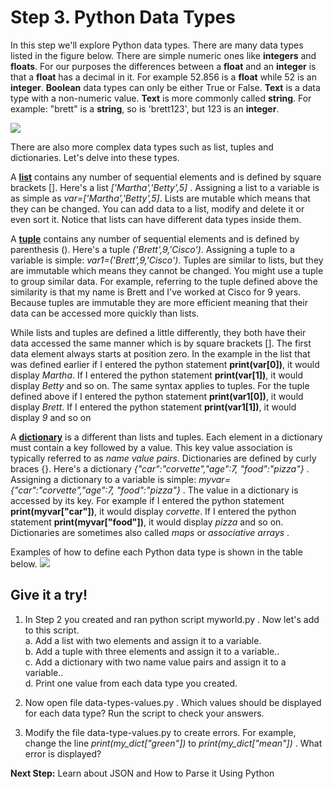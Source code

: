 # Step 3. Python Data Types

In this step we'll explore Python data types.  There are many data types listed in the figure below.  There are simple numeric ones like **integers** and **floats**.  For our purposes the differences between a **float** and an **integer** is that a **float** has a decimal in it.  For example 52.856 is a **float** while 52 is an **integer**.  **Boolean** data types can only be either True or False.  **Text** is a data type with a non-numeric value. **Text** is more commonly called **string**. For example: "brett" is a **string**, so is 'brett123', but 123 is an **integer**.

![](/posts/files/coding-103-python-json/assets/images/python-datatypes.png)

There are also more complex data types such as list, tuples and dictionaries.  Let's delve into these types.

A [**list**](http://www.tutorialspoint.com/python/python_lists.htm) contains any number of sequential elements and is defined by square brackets [].  Here's a list *['Martha','Betty',5]* .  Assigning a list to a variable is as simple as *var=['Martha','Betty',5]*. Lists are mutable which means that they can be changed.  You can add data to a list, modify and delete it or even sort it.  Notice that lists can have different data types inside them.

A [**tuple**](http://www.tutorialspoint.com/python/python_tuples.htm) contains any number of sequential elements and is defined by parenthesis ().  Here's a tuple *('Brett',9,'Cisco')*.  Assigning a tuple to a variable is simple: *var1=('Brett',9,'Cisco')*. Tuples are similar to lists, but they are immutable which means they cannot be changed.  You might use a tuple to group similar data.  For example, referring to the tuple defined above the similarity is that my name is Brett and I've worked at Cisco for 9 years.  Because tuples are immutable they are more efficient meaning that their data can be accessed more quickly than lists.

While lists and tuples are defined a little differently, they both have their data accessed the same manner which is by square brackets [].  The first data element always starts at position zero.  In the example in the list that was defined earlier if I entered the python statement **print(var[0])**, it would display *Martha*.  If I entered the python statement **print(var[1])**, it would display *Betty* and so on.  The same syntax applies to tuples.  For the tuple defined above if I entered the python statement **print(var1[0])**, it would display *Brett*.  If I entered the python statement **print(var1[1])**, it would display *9* and so on

A [**dictionary**](http://www.tutorialspoint.com/python/python_dictionary.htm) is a different than lists and tuples. Each element in a dictionary must contain a key followed by a value.  This key value association is typically referred to as *name value pairs*.  Dictionaries are defined by curly braces {}. Here's a dictionary *{"car":"corvette","age":7, "food":"pizza"}* .  Assigning a dictionary to a variable is simple: *myvar={"car":"corvette","age":7, "food":"pizza"}* .  The value in a dictionary is accessed by its key.  For example if I entered the python statement **print(myvar["car"])**, it would display *corvette*.  If I entered the python statement **print(myvar["food"])**, it would display *pizza* and so on.  Dictionaries are sometimes also called *maps* or *associative arrays* .


Examples of how to define each Python data type is shown in the table below.
![](/posts/files/coding-103-python-json/assets/images/python-datatypes2.png)


## Give it a try!
1. In Step 2 you created and ran python script myworld.py .  Now let's add to this script.<br/>
   a. Add a list with two elements and assign it to a variable.<br/>
   b. Add a tuple with three elements and assign it to a variable..<br/>
   c. Add a dictionary with two name value pairs and assign it to a variable..<br/>
   d. Print one value from each data type you created.<br/>

2. Now open file data-types-values.py .  Which values should be displayed for each data type?  Run the script to check your answers.

3. Modify the file data-type-values.py to create errors. For example, change the line *print(my_dict["green"])* to *print(my_dict["mean"])* .  What error is displayed?

**Next Step:**  Learn about JSON and How to Parse it Using Python
